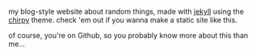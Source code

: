 my blog-style website about random things, made with [jekyll](https://jekyllrb.com/) using the [chirpy](https://github.com/cotes2020/jekyll-theme-chirpy) theme. check 'em out if you wanna make a static site like this.

of course, you're on Github, so you probably know more about this than me...
